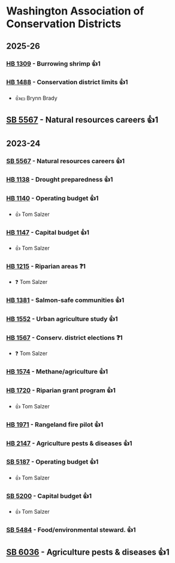 # Washington Association of Conservation Districts
## 2025-26

### [HB 1309](/bill/2025-26/hb/1309/) - Burrowing shrimp 👍1  

### [HB 1488](/bill/2025-26/hb/1488/) - Conservation district limits 👍1  
* 👍💵 Brynn Brady

## [SB 5567](/bill/2025-26/sb/5567/) - Natural resources careers 👍1  

## 2023-24

### [SB 5567](/bill/2023-24/sb/5567/) - Natural resources careers 👍1  

### [HB 1138](/bill/2023-24/hb/1138/) - Drought preparedness 👍1  

### [HB 1140](/bill/2023-24/hb/1140/) - Operating budget 👍1  
* 👍 Tom Salzer

### [HB 1147](/bill/2023-24/hb/1147/) - Capital budget 👍1  
* 👍 Tom Salzer

### [HB 1215](/bill/2023-24/hb/1215/) - Riparian areas   ❓1
* ❓ Tom Salzer

### [HB 1381](/bill/2023-24/hb/1381/) - Salmon-safe communities 👍1  

### [HB 1552](/bill/2023-24/hb/1552/) - Urban agriculture study 👍1  

### [HB 1567](/bill/2023-24/hb/1567/) - Conserv. district elections   ❓1
* ❓ Tom Salzer

### [HB 1574](/bill/2023-24/hb/1574/) - Methane/agriculture 👍1  

### [HB 1720](/bill/2023-24/hb/1720/) - Riparian grant program 👍1  
* 👍 Tom Salzer

### [HB 1971](/bill/2023-24/hb/1971/) - Rangeland fire pilot 👍1  

### [HB 2147](/bill/2023-24/hb/2147/) - Agriculture pests & diseases 👍1  

### [SB 5187](/bill/2023-24/sb/5187/) - Operating budget 👍1  
* 👍 Tom Salzer

### [SB 5200](/bill/2023-24/sb/5200/) - Capital budget 👍1  
* 👍 Tom Salzer

### [SB 5484](/bill/2023-24/sb/5484/) - Food/environmental steward. 👍1  

## [SB 6036](/bill/2023-24/sb/6036/) - Agriculture pests & diseases 👍1  
